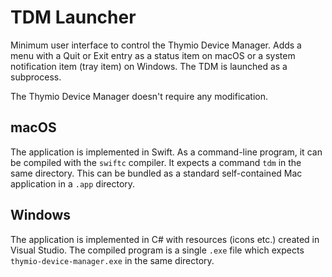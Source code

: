 # TDM Launcher

Minimum user interface to control the Thymio Device Manager. Adds a menu with a Quit or Exit entry as a status item on macOS or a system notification item (tray item) on Windows. The TDM is launched as a subprocess.

The Thymio Device Manager doesn't require any modification.

## macOS

The application is implemented in Swift. As a command-line program, it can be compiled with the `swiftc` compiler. It expects a command `tdm` in the same directory. This can be bundled as a standard self-contained Mac application in a `.app` directory.

## Windows

The application is implemented in C# with resources (icons etc.) created in Visual Studio. The compiled program is a single `.exe` file which expects `thymio-device-manager.exe` in the same directory.
